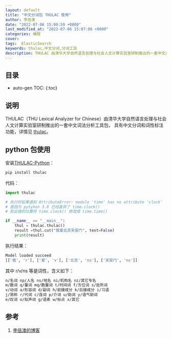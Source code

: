 ```yaml
---
layout: default
title: "中文分词包 THULAC 使用"
author: 李佶澳
date: "2022-07-06 15:00:59 +0800"
last_modified_at: "2022-07-06 15:07:06 +0800"
categories: 编程
cover:
tags:  ElasticSearch
keywords: thulac,中文分词,分词工具
description: THULAC 由清华大学自然语言处理与社会人文计算实验室研制推出的一套中文词法分析工具包
---
```


## 目录

* auto-gen TOC:
{:toc}

## 说明

THULAC（THU Lexical Analyzer for Chinese）由清华大学自然语言处理与社会人文计算实验室研制推出的一套中文词法分析工具包，
具有中文分词和词性标注功能，详情见 [thulac](http://thulac.thunlp.org/)。

## python 包使用

安装[THULAC-Python](https://github.com/thunlp/THULAC-Python)：

```sh
pip install thulac
```

代码：

```python
import thulac

# 执行时如果遇到 AttributeError: module 'time' has no attribute 'clock'
# 是因为 pytyhon 3.8 已经废弃了 time.clock()
# 到出错的位置将 time.clock() 修改成 time.time()

if __name__ == "__main__":
    thul = thulac.thulac()
    result =thul.cut("我爱北京天安门", text=False)
    print(result)
```

执行结果：

```python
Model loaded succeed
[['我', 'r'], ['爱', 'v'], ['北京', 'ns'], ['天安门', 'ns']]
```

其中 r/v/ns 等是词性，含义如下：

```sh
n/名词 np/人名 ns/地名 ni/机构名 nz/其它专名
m/数词 q/量词 mq/数量词 t/时间词 f/方位词 s/处所词
v/动词 a/形容词 d/副词 h/前接成分 k/后接成分 i/习语 
j/简称 r/代词 c/连词 p/介词 u/助词 y/语气助词
e/叹词 o/拟声词 g/语素 w/标点 x/其它
```

## 参考

1. [李佶澳的博客][1]

[1]: https://www.lijiaocn.com "李佶澳的博客"

